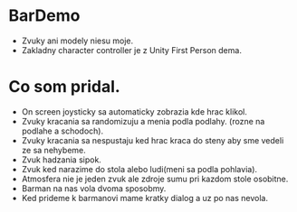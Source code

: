 # BarDemo
- Zvuky ani modely niesu moje.
- Zakladny character controller je z Unity First Person dema.

# Co som pridal.
- On screen joysticky sa automaticky zobrazia kde hrac klikol.
- Zvuky kracania sa randomizuju a menia podla podlahy. (rozne na podlahe a schodoch).
- Zvuky kracania sa nespustaju ked hrac kraca do steny aby sme vedeli ze sa nehybeme.
- Zvuk hadzania sipok. 
- Zvuk ked narazime do stola alebo ludi(meni sa podla pohlavia).
- Atmosfera nie je jeden zvuk ale zdroje sumu pri kazdom stole osobitne.
- Barman na nas vola dvoma sposobmy.
- Ked prideme k barmanovi mame kratky dialog a uz po nas nevola.
